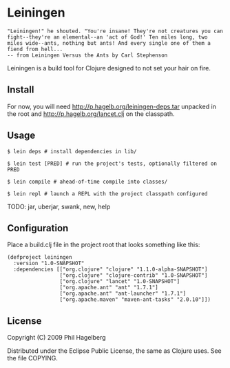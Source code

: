 # Leiningen

    "Leiningen!" he shouted. "You're insane! They're not creatures you can
    fight--they're an elemental--an 'act of God!' Ten miles long, two
    miles wide--ants, nothing but ants! And every single one of them a
    fiend from hell...
    -- from Leiningen Versus the Ants by Carl Stephenson

Leiningen is a build tool for Clojure designed to not set your hair on fire.

## Install

For now, you will need http://p.hagelb.org/leiningen-deps.tar unpacked
in the root and http://p.hagelb.org/lancet.clj on the classpath.

## Usage

    $ lein deps # install dependencies in lib/

    $ lein test [PRED] # run the project's tests, optionally filtered on PRED

    $ lein compile # ahead-of-time compile into classes/

    $ lein repl # launch a REPL with the project classpath configured

TODO: jar, uberjar, swank, new, help

## Configuration

Place a build.clj file in the project root that looks something like this: 

    (defproject leiningen
      :version "1.0-SNAPSHOT"
      :dependencies [["org.clojure" "clojure" "1.1.0-alpha-SNAPSHOT"]
                     ["org.clojure" "clojure-contrib" "1.0-SNAPSHOT"]
                     ["org.clojure" "lancet" "1.0-SNAPSHOT"]
                     ["org.apache.ant" "ant" "1.7.1"]
                     ["org.apache.ant" "ant-launcher" "1.7.1"]
                     ["org.apache.maven" "maven-ant-tasks" "2.0.10"]])

## License

Copyright (C) 2009 Phil Hagelberg

Distributed under the Eclipse Public License, the same as Clojure
uses. See the file COPYING.
